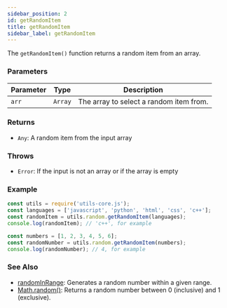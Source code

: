 ```yaml
---
sidebar_position: 2
id: getRandomItem
title: getRandomItem
sidebar_label: getRandomItem
---
```


The `getRandomItem()` function returns a random item from an array.
### Parameters

| Parameter     | Type     | Description                                                      |
|---------------|----------|------------------------------------------------------------------|
| `arr`         | `Array`  | The array to select a random item from.                           |

### Returns

- `Any`: A random item from the input array

### Throws

- `Error`: If the input is not an array or if the array is empty

### Example

```js
const utils = require('utils-core.js');
const languages = ['javascript', 'python', 'html', 'css', 'c++'];
const randomItem = utils.random.getRandomItem(languages);
console.log(randomItem); // 'c++', for example

const numbers = [1, 2, 3, 4, 5, 6];
const randomNumber = utils.random.getRandomItem(numbers);
console.log(randomNumber); // 4, for example
```

### See Also
- [randomInRange](/docs/random/randomInRange): Generates a random number within a given range.
- [Math.random()](https://developer.mozilla.org/en-US/docs/Web/JavaScript/Reference/Global_Objects/Math/random): Returns a random number between 0 (inclusive) and 1 (exclusive).
